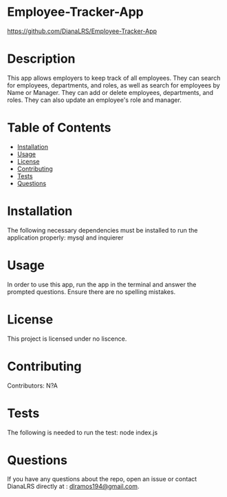 # Employee-Tracker-App
https://github.com/DianaLRS/Employee-Tracker-App
# Description
This app allows employers to keep track of all employees. They can search for employees, departments, and roles, as well as search for employees by Name or Manager. They can add or delete employees, departments, and roles. They can also update an employee's role and manager. 
# Table of Contents 
* [Installation](#installation)
* [Usage](#usage)
* [License](#license)
* [Contributing](#contributing)
* [Tests](#tests)
* [Questions](#questions)
# Installation
The following necessary dependencies must be installed to run the application properly: mysql and inquierer
# Usage
In order to use this app, run the app in the terminal and answer the prompted questions. Ensure there are no spelling mistakes. 
# License
This project is licensed under no liscence. 
# Contributing
​Contributors: N?A
# Tests
The following is needed to run the test: node index.js
# Questions
If you have any questions about the repo, open an issue or contact DianaLRS directly at : dlramos194@gmail.com.
